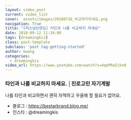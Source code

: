 ```yaml
---
layout: video_post
current: video_list
cover:  assets/images/20180716_비교하지마세요.png
navigation: True
title: "[퍼스널브랜딩] 타인과 나를 비교하지 마세요"
date: 2018-09-12 11:34:00
tags: [dreamingkis]
class: post-template
subclass: 'post tag-getting-started'
author: kwang
categories:
  - dreamingkis
video_url: https://www.youtube.com/watch?v=4qePRaIiVn8
---
```


### **타인과 나를 비교하지 마세요. │진로고민 자기계발**

나를 타인과 비교하면서 괜히 자책하고 우울해 할 필요가 없어요. 

* 블로그 : https://bestarbrand.blog.me/
* 인스타 : @dreamingkis

